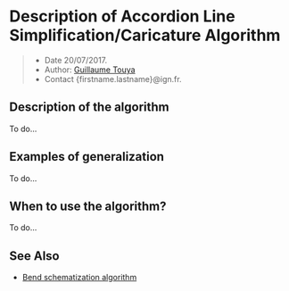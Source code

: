 # Description of Accordion Line Simplification/Caricature Algorithm

> - Date 20/07/2017.
> - Author: [Guillaume Touya][1]
> - Contact {firstname.lastname}@ign.fr.



Description of the algorithm
-------------
To do...



Examples of generalization
-------------
To do...


When to use the algorithm?
-------------
To do...



See Also
-------------
- [Bend schematization algorithm][2]


[1]: http://recherche.ign.fr/labos/cogit/english/cv.php?prenom=&nom=Touya
[2]: /CartAGen/docs/algorithms/line/bend_schematization.md

